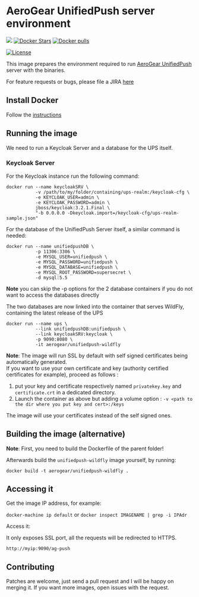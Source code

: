 # AeroGear UnifiedPush server environment

[![](https://img.shields.io/docker/automated/jrottenberg/ffmpeg.svg)](https://hub.docker.com/r/aerogear/unifiedpush-wildfly/)
[![Docker Stars](https://img.shields.io/docker/stars/aerogear/unifiedpush-wildfly.svg?style=plastic)](https://registry.hub.docker.com/v2/repositories/aerogear/unifiedpush-wildfly/stars/count/)
[![Docker pulls](https://img.shields.io/docker/pulls/aerogear/unifiedpush-wildfly.svg?style=plastic)](https://registry.hub.docker.com/v2/repositories/aerogear/unifiedpush-wildfly/)

[![License](https://img.shields.io/:license-Apache2-blue.svg)](http://www.apache.org/licenses/LICENSE-2.0)



This image prepares the environment required to run [AeroGear UnifiedPush](https://github.com/aerogear/aerogear-unifiedpush-server/) server with the binaries.

For feature requests or bugs, please file a JIRA [here](https://issues.jboss.org/projects/AGPUSH/summary)

## Install Docker

Follow the [instructions](http://docs.docker.com/installation/)

## Running the image

We need to run a Keycloak Server and a database for the UPS itself.

### Keycloak Server

For the Keycloak instance run the following command:


```shell
docker run --name keycloakSRV \
           -v /path/to/my/folder/containing/ups-realm:/keycloak-cfg \
           -e KEYCLOAK_USER=admin \
           -e KEYCLOAK_PASSWORD=admin \
           jboss/keycloak:3.2.1.Final \
           "-b 0.0.0.0 -Dkeycloak.import=/keycloak-cfg/ups-realm-sample.json"
```

For the database of the UnifiedPush Server itself, a similar command is needed:

```shell
docker run --name unifiedpushDB \
           -p 11306:3306 \
           -e MYSQL_USER=unifiedpush \
           -e MYSQL_PASSWORD=unifiedpush \
           -e MYSQL_DATABASE=unifiedpush \
           -e MYSQL_ROOT_PASSWORD=supersecret \
           -d mysql:5.5
```

**Note** you can skip the -p options for the 2 database containers if you do not want to access the databases directly


The two databases are now linked into the container that serves WildFly, containing the latest release of the UPS

```shell
docker run --name ups \
           --link unifiedpushDB:unifiedpush \
           --link keycloakSRV:keycloak \
           -p 9090:8080 \
           -it aerogear/unifiedpush-wildfly
```

**Note**: The image will run SSL by default with self signed certificates being automatically generated.    
If you want to use your own certificate and key (authority certified certificates for example), proceed as follows :

1. put your key and certificate respectively named `privatekey.key` and `certificate.crt` in a dedicated directory.    
2. Launch the container as above but adding a volume option : `-v <path to the dir where you put key and cert>:/keys`

The image will use your certificates instead of the self signed ones.

## Building the image (alternative)

**Note**: First, you need to build the Dockerfile of the parent folder!

Afterwards build the `unifiedpush-wildfly` image yourself, by running:

`docker build -t aerogear/unifiedpush-wildfly .`

## Accessing it

Get the image IP address, for example:

`docker-machine ip default` or `docker inspect IMAGENAME | grep -i IPAdr`

Access it:

It only exposes SSL port, all the requests will be redirected to HTTPS.

`http://myip:9090/ag-push`

## Contributing

Patches are welcome, just send a pull request and I will be happy on merging it. If you want more images, open issues
with the request.
